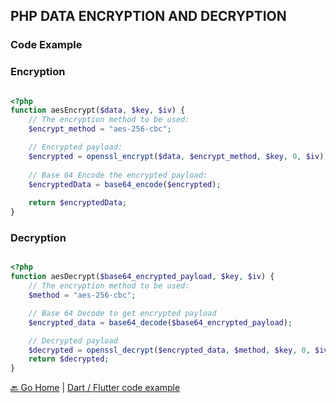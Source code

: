 
## PHP DATA ENCRYPTION AND DECRYPTION
### Code Example
### Encryption
```php Encryption codeCopyEnabled

<?php
function aesEncrypt($data, $key, $iv) {
    // The encryption method to be used:
    $encrypt_method = "aes-256-cbc";

    // Encrypted payload:
    $encrypted = openssl_encrypt($data, $encrypt_method, $key, 0, $iv);
    
    // Base 64 Encode the encrypted payload:
    $encryptedData = base64_encode($encrypted);
    
    return $encryptedData;
}
```
### Decryption
```php Decryption codeCopyEnabled

<?php
function aesDecrypt($base64_encrypted_payload, $key, $iv) {
    // The encryption method to be used:
    $method = "aes-256-cbc";

    // Base 64 Decode to get encrypted payload
    $encrypted_data = base64_decode($base64_encrypted_payload);

    // Decrypted payload
    $decrypted = openssl_decrypt($encrypted_data, $method, $key, 0, $iv );
    return $decrypted;
}
```

[ 🔙 Go Home](README.md) | [Dart / Flutter code example](FLUTTER.md) 

